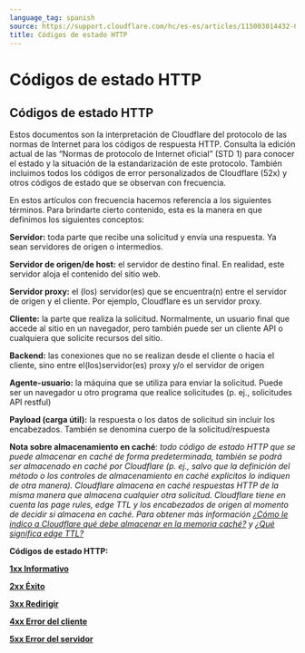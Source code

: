 ```yaml
---
language_tag: spanish
source: https://support.cloudflare.com/hc/es-es/articles/115003014432-C%C3%B3digos-de-estado-HTTP
title: Códigos de estado HTTP
---
```


# Códigos de estado HTTP

## Códigos de estado HTTP

Estos documentos son la interpretación de Cloudflare del protocolo de las normas de Internet para los códigos de respuesta HTTP. Consulta la edición actual de las “Normas de protocolo de Internet oficial” (STD 1) para conocer el estado y la situación de la estandarización de este protocolo. También incluimos todos los códigos de error personalizados de Cloudflare (52x) y otros códigos de estado que se observan con frecuencia.

En estos artículos con frecuencia hacemos referencia a los siguientes términos. Para brindarte cierto contenido, esta es la manera en que definimos los siguientes conceptos:

**Servidor:** toda parte que recibe una solicitud y envía una respuesta. Ya sean servidores de origen o intermedios.

**Servidor de origen/de host:** el servidor de destino final. En realidad, este servidor aloja el contenido del sitio web.

**Servidor proxy:** el (los) servidor(es) que se encuentra(n) entre el servidor de origen y el cliente. Por ejemplo, Cloudflare es un servidor proxy.

**Cliente:** la parte que realiza la solicitud. Normalmente, un usuario final que accede al sitio en un navegador, pero también puede ser un cliente API o cualquiera que solicite recursos del sitio.

**Backend:** las conexiones que no se realizan desde el cliente o hacia el cliente, sino entre el(los)servidor(es) proxy y/o el servidor de origen

**Agente-usuario:** la máquina que se utiliza para enviar la solicitud. Puede ser un navegador u otro programa que realice solicitudes (p. ej., solicitudes API restful)

**Payload (carga útil):** la respuesta o los datos de solicitud sin incluir los encabezados. También se denomina cuerpo de la solicitud/respuesta

**Nota sobre almacenamiento en caché**: _todo código de estado HTTP que se puede almacenar en caché de forma predeterminada, también se podrá ser almacenado en caché por Cloudflare (p. ej., salvo que la definición del método o los controles de almacenamiento en caché explícitos lo indiquen de otra manera). Cloudflare almacena en caché respuestas HTTP de la misma manera que almacena cualquier otra solicitud. Cloudflare tiene en cuenta las page rules, edge TTL y los encabezados de origen al momento de decidir si almacena en caché. Para obtener más información [¿Cómo le indico a Cloudflare qué debe almacenar en la memoria caché?](https://support.cloudflare.com/hc/en-us/articles/202775670-How-Do-I-Tell-CloudFlare-What-to-Cache-) y [¿Qué significa edge TTL?](https://support.cloudflare.com/hc/en-us/articles/200168376)_

**Códigos de estado HTTP:**

**[1xx Informativo](https://support.cloudflare.com/hc/en-us/articles/115003013892/)**

**[2xx Éxito](https://support.cloudflare.com/hc/en-us/articles/115003014192)**

**[3xx Redirigir](https://support.cloudflare.com/hc/en-us/articles/115003011091/)**

**[4xx Error del cliente](https://support.cloudflare.com/hc/en-us/articles/115003014512/)**

**[5xx Error del servidor](https://support.cloudflare.com/hc/en-us/articles/115003011431/)**
